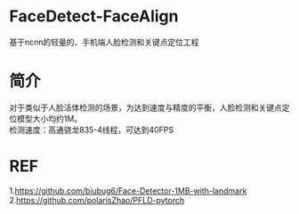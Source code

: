 # FaceDetect-FaceAlign
基于ncnn的轻量的、手机端人脸检测和关键点定位工程
# 简介
  对于类似于人脸活体检测的场景，为达到速度与精度的平衡，人脸检测和关键点定位模型大小均约1M。  
  检测速度：高通骁龙835-4线程，可达到40FPS
# REF
1.https://github.com/biubug6/Face-Detector-1MB-with-landmark  
2.https://github.com/polarisZhao/PFLD-pytorch
